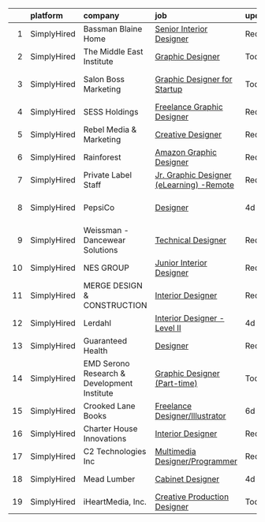 

|    | platform    | company                                     | job                                                                                                                                                    | update_time   | location                  |
|---:|:------------|:--------------------------------------------|:-------------------------------------------------------------------------------------------------------------------------------------------------------|:--------------|:--------------------------|
|  1 | SimplyHired | Bassman Blaine Home                         | [Senior Interior Designer](https://www.simplyhired.com/job/ndCimgkE7OPFn6r3_tr0ddAeuaX5EI6nLDDYa5By9LwZdPbMqDL0hQ?q=creative+designer)                 | Recently      | Irvine, CA                |
|  2 | SimplyHired | The Middle East Institute                   | [Graphic Designer](https://www.simplyhired.com/job/PdLS5tFUsB_cRh9aPJkgnhXGVZK8yld8GzavyyDy8RTes9OwpAdaHA?q=creative+designer)                         | Today         | Remote                    |
|  3 | SimplyHired | Salon Boss Marketing                        | [Graphic Designer for Startup](https://www.simplyhired.com/job/NlkoCLbImVjc_d0g0jrY4dfpQdhyqWZq-ncRlwwJEI0zctc6JviQRg?q=creative+designer)             | Today         | Saint George, UT          |
|  4 | SimplyHired | SESS Holdings                               | [Freelance Graphic Designer](https://www.simplyhired.com/job/HeV7yhpjzzbQ1G5xNg04KUgfF45i4pHBdlNgNIvIBjZ_1fcD3bz08A?q=creative+designer)               | Recently      | Remote                    |
|  5 | SimplyHired | Rebel Media & Marketing                     | [Creative Designer](https://www.simplyhired.com/job/NUMXmQam_eB2pAaH1tPo3IqDX1-U2CnnCibxrzdPp7A2NkzVF9wDOg?q=creative+designer)                        | Recently      | Remote                    |
|  6 | SimplyHired | Rainforest                                  | [Amazon Graphic Designer](https://www.simplyhired.com/job/p7KJ3i2_Vt2hNRCUBy42U3day0jOJwCF6MLPrMej-3wlE9jXLxsCqw?q=creative+designer)                  | Recently      | Remote                    |
|  7 | SimplyHired | Private Label Staff                         | [Jr. Graphic Designer (eLearning) -Remote](https://www.simplyhired.com/job/T8NzZ05YfGTqLAZhKOvSgdRfU7RK7ohkTiNwC1Z3RSVq-ai4_h_kMA?q=creative+designer) | Recently      | Austin, TX                |
|  8 | SimplyHired | PepsiCo                                     | [Designer](https://www.simplyhired.com/job/ay_0pV5ZHvKlOL3vmDsRPYM3r7MC8mDCzVyg3pHyJCp4dI2_YkKiFw?q=creative+designer)                                 | 4d            | New York, NY +2 locations |
|  9 | SimplyHired | Weissman - Dancewear Solutions              | [Technical Designer](https://www.simplyhired.com/job/xtar5z6EMRyclIiGv4njTs8bFu9PXXFzqou0QGXxGoOGwzdm8JSL4A?q=creative+designer)                       | Recently      | St. Louis, MO             |
| 10 | SimplyHired | NES GROUP                                   | [Junior Interior Designer](https://www.simplyhired.com/job/NWzeDDrk8mYmQOmDm8mECcTQhFwyZKgx9-c4malO6JAnHW3gA5j0vw?q=creative+designer)                 | Recently      | Mansfield, MA             |
| 11 | SimplyHired | MERGE DESIGN & CONSTRUCTION                 | [Interior Designer](https://www.simplyhired.com/job/RXrMWbBUeoKwRNJWIe3AQ9AP0rAqYJ-dKkj2ZIWx_tc7AQF1Z8otDA?q=creative+designer)                        | Recently      | Las Vegas, NV             |
| 12 | SimplyHired | Lerdahl                                     | [Interior Designer - Level II](https://www.simplyhired.com/job/HvSBbviC_5EiscsJGKvrGIICDstwsl4rJYULYS0VcWtoK2nu0d8acg?q=creative+designer)             | 4d            | Middleton, WI             |
| 13 | SimplyHired | Guaranteed Health                           | [Designer](https://www.simplyhired.com/job/2ZJsZaOWR2Silx21dODS4-pJ-cdzkP5W4ZjyWQU8UkH6JgEro4yWWQ?q=creative+designer)                                 | Recently      | Remote                    |
| 14 | SimplyHired | EMD Serono Research & Development Institute | [Graphic Designer (Part-time)](https://www.simplyhired.com/job/OwBPOhxrYJ4MpATGtJisIr9MRXgE7Ow2IGwYtJIM2_S8cQreABqT1g?q=creative+designer)             | Today         | Remote                    |
| 15 | SimplyHired | Crooked Lane Books                          | [Freelance Designer/Illustrator](https://www.simplyhired.com/job/7-oep-i_7yGCdk0DJ_OH2vzdbNj70sC1mFujxIhSI1Owd9RNnsIQkw?q=creative+designer)           | 6d            | Remote                    |
| 16 | SimplyHired | Charter House Innovations                   | [Interior Designer](https://www.simplyhired.com/job/ia78moa4siA-saMHQyjzCH4ZtHKlfuY6wbFjzgpiVcz1z68VinpL_g?q=creative+designer)                        | Recently      | Zeeland, MI               |
| 17 | SimplyHired | C2 Technologies Inc                         | [Multimedia Designer/Programmer](https://www.simplyhired.com/job/w24dksILanYpBN8xd8EHeLo4SARij5b9_5a7TYmDfGI3hXUeJ64wLQ?q=creative+designer)           | Recently      | Norfolk, VA               |
| 18 | SimplyHired | Mead Lumber                                 | [Cabinet Designer](https://www.simplyhired.com/job/JOweUw_l3pDPsqtIg-3gorBXWYvW_IStT4VkQXlyHLdhruJ2QjvyDg?q=creative+designer)                         | 4d            | Kearney, NE               |
| 19 | SimplyHired | iHeartMedia, Inc.                           | [Creative Production Designer](https://www.simplyhired.com/job/qKKWyZzGtfpWvG4fzOtrkrnL3UDbRMHzr5RheZItXd-qkh34dcOBJw?q=creative+designer)             | Today         | Ohio                      |